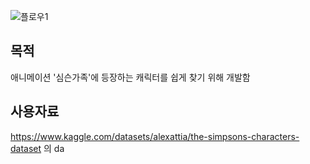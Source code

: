 ![플로우1](https://github.com/user-attachments/assets/c4036467-e767-4019-b8bc-c917742d9ab8)
## 목적
애니메이션 '심슨가족'에 등장하는 캐릭터를 쉽게 찾기 위해 개발함


## 사용자료
<https://www.kaggle.com/datasets/alexattia/the-simpsons-characters-dataset> 의 da
